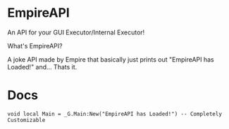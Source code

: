 # EmpireAPI
An API for your GUI Executor/Internal Executor!

What's EmpireAPI?

A joke API made by Empire that basically just prints out "EmpireAPI has Loaded!" and...
Thats it.

# Docs
```
void local Main = _G.Main:New("EmpireAPI has Loaded!") -- Completely Customizable
```
